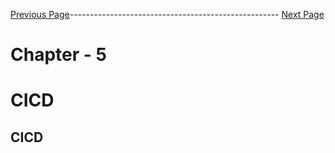 

[Previous Page]()---------------------------------------------------- [Next Page](https://github.com/EtricKombat/Course_Practical_Guide_EKS/blob/master/_docs/ch5/workflow_definition.md)



# Chapter - 5
# CICD

## CICD
